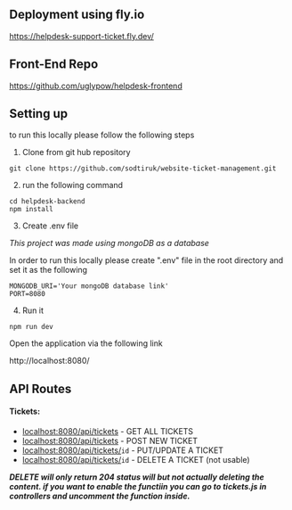 ## Deployment using fly.io
https://helpdesk-support-ticket.fly.dev/

## Front-End Repo
https://github.com/uglypow/helpdesk-frontend

## Setting up
to run this locally please follow the following steps

1. Clone from git hub repository

```
git clone https://github.com/sodtiruk/website-ticket-management.git
```

2. run the following command

```
cd helpdesk-backend
npm install
```
3. Create .env file 

*This project was made using mongoDB as a database*

In order to run this locally please create ".env" file 
in the root directory and set it as the following

```
MONGODB_URI='Your mongoDB database link'
PORT=8080
```

4. Run it

```
npm run dev
```

Open the application via the following link

http://localhost:8080/


## API Routes

#### Tickets:

- [localhost:8080/api/tickets](http://localhost:8080/api/tickets) - GET ALL TICKETS
- [localhost:8080/api/tickets](http://localhost:8080/api/tickets) - POST NEW TICKET
- [localhost:8080/api/tickets/](http://localhost:8080/api/tickets/)`id` - PUT/UPDATE A TICKET
- [localhost:8080/api/tickets/](http://localhost:8080/api/tickets/)`id` - DELETE A TICKET (not usable) 

**_DELETE will only return 204 status will but not actually deleting the content. if you want to enable the functiin you can go to tickets.js in controllers and uncomment the function inside._** 